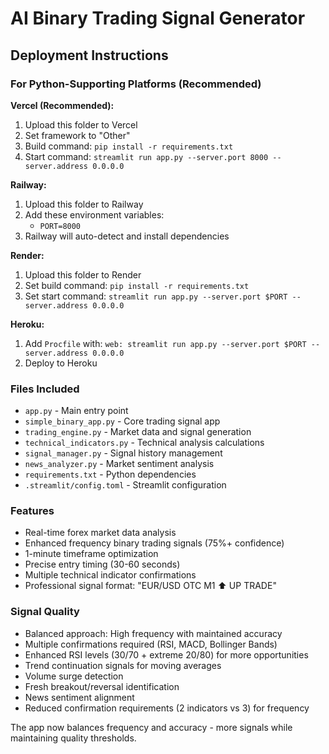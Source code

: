 # AI Binary Trading Signal Generator

## Deployment Instructions

### For Python-Supporting Platforms (Recommended)

**Vercel (Recommended):**
1. Upload this folder to Vercel
2. Set framework to "Other"
3. Build command: `pip install -r requirements.txt`
4. Start command: `streamlit run app.py --server.port 8000 --server.address 0.0.0.0`

**Railway:**
1. Upload this folder to Railway
2. Add these environment variables:
   - `PORT=8000`
3. Railway will auto-detect and install dependencies

**Render:**
1. Upload this folder to Render
2. Set build command: `pip install -r requirements.txt`
3. Set start command: `streamlit run app.py --server.port $PORT --server.address 0.0.0.0`

**Heroku:**
1. Add `Procfile` with: `web: streamlit run app.py --server.port $PORT --server.address 0.0.0.0`
2. Deploy to Heroku

### Files Included

- `app.py` - Main entry point
- `simple_binary_app.py` - Core trading signal app
- `trading_engine.py` - Market data and signal generation
- `technical_indicators.py` - Technical analysis calculations
- `signal_manager.py` - Signal history management
- `news_analyzer.py` - Market sentiment analysis
- `requirements.txt` - Python dependencies
- `.streamlit/config.toml` - Streamlit configuration

### Features

- Real-time forex market data analysis
- Enhanced frequency binary trading signals (75%+ confidence)
- 1-minute timeframe optimization
- Precise entry timing (30-60 seconds)
- Multiple technical indicator confirmations
- Professional signal format: "EUR/USD OTC M1 ⬆️ UP TRADE"

### Signal Quality

- Balanced approach: High frequency with maintained accuracy
- Multiple confirmations required (RSI, MACD, Bollinger Bands)
- Enhanced RSI levels (30/70 + extreme 20/80) for more opportunities
- Trend continuation signals for moving averages
- Volume surge detection
- Fresh breakout/reversal identification
- News sentiment alignment
- Reduced confirmation requirements (2 indicators vs 3) for frequency

The app now balances frequency and accuracy - more signals while maintaining quality thresholds.
